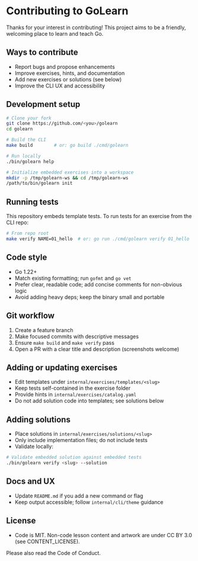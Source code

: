 # Contributing to GoLearn

Thanks for your interest in contributing! This project aims to be a friendly, welcoming place to learn and teach Go.

## Ways to contribute

- Report bugs and propose enhancements
- Improve exercises, hints, and documentation
- Add new exercises or solutions (see below)
- Improve the CLI UX and accessibility

## Development setup

```bash
# Clone your fork
git clone https://github.com/<you>/golearn
cd golearn

# Build the CLI
make build        # or: go build ./cmd/golearn

# Run locally
./bin/golearn help

# Initialize embedded exercises into a workspace
mkdir -p /tmp/golearn-ws && cd /tmp/golearn-ws
/path/to/bin/golearn init
```

## Running tests

This repository embeds template tests. To run tests for an exercise from the CLI repo:

```bash
# From repo root
make verify NAME=01_hello  # or: go run ./cmd/golearn verify 01_hello
```

## Code style

- Go 1.22+
- Match existing formatting; run `gofmt` and `go vet`
- Prefer clear, readable code; add concise comments for non-obvious logic
- Avoid adding heavy deps; keep the binary small and portable

## Git workflow

1. Create a feature branch
2. Make focused commits with descriptive messages
3. Ensure `make build` and `make verify` pass
4. Open a PR with a clear title and description (screenshots welcome)

## Adding or updating exercises

- Edit templates under `internal/exercises/templates/<slug>`
- Keep tests self-contained in the exercise folder
- Provide hints in `internal/exercises/catalog.yaml`
- Do not add solution code into templates; see solutions below

## Adding solutions

- Place solutions in `internal/exercises/solutions/<slug>`
- Only include implementation files; do not include tests
- Validate locally:

```bash
# Validate embedded solution against embedded tests
./bin/golearn verify <slug> --solution
```

## Docs and UX

- Update `README.md` if you add a new command or flag
- Keep output accessible; follow `internal/cli/theme` guidance

## License

- Code is MIT. Non-code lesson content and artwork are under CC BY 3.0 (see CONTENT_LICENSE).

Please also read the Code of Conduct.
